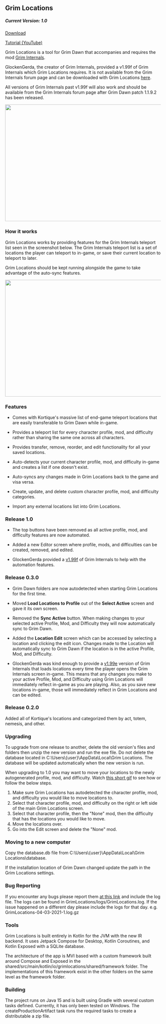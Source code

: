## Grim Locations

##### Current Version: 1.0

[Download](https://mega.nz/folder/eCZhVCbB#SiSgP5o_mnwQLmgP9C6EEA)

[Tutorial (YouTube)](https://youtu.be/EF83_pUdgZo)

Grim Locations is a tool for Grim Dawn that accompanies and requires the mod [Grim Internals](https://forums.crateentertainment.com/t/tool-grim-internals).

GlockenGerda, the creator of Grim Internals, provided a v1.99f of Grim Internals which Grim Locations requires. It is not available from the Grim Internals forum page and can be downloaded with Grim Locations [here](https://mega.nz/folder/eCZhVCbB#SiSgP5o_mnwQLmgP9C6EEA).

All versions of Grim Internals past v1.99f will also work and should be available from the Grim Internals forum page after Grim Dawn patch 1.1.9.2 has been released.

<img src="https://i.imgur.com/vZVNNUR.png" width="672" height="378" />

### How it works

Grim Locations works by providing features for the Grim Internals teleport list seen in the screenshot below.
The Grim Internals teleport list is a set of locations the player can teleport to in-game, or save their current location to teleport to later.

Grim Locations should be kept running alongside the game to take advantage of the auto-sync features.

<img src="https://i.imgur.com/PAIE2zr.png" width="672" height="378" />

### Features

- Comes with Kortique's massive list of end-game teleport locations that are easily transferable to Grim Dawn while in-game.

- Provides a teleport list for every character profile, mod, and difficulty rather than sharing the same one across all characters.
- Provides transfer, remove, reorder, and edit functionality for all your saved locations.
- Auto-detects your current character profile, mod, and difficulty in-game and creates a list if one doesn't exist.
- Auto-syncs any changes made in Grim Locations back to the game and visa versa.
- Create, update, and delete custom character profile, mod, and difficulty categories.
- Import any external locations list into Grim Locations.

### Release 1.0

- The top buttons have been removed as all active profile, mod, and difficulty features are now automated.

- Added a new Editor screen where profile, mods, and difficulties can be created, removed, and edited.
- GlockenGerda provided a [v1.99f](https://mega.nz/folder/eCZhVCbB#SiSgP5o_mnwQLmgP9C6EEA) of Grim Internals to help with the automation features.

### Release 0.3.0

- Grim Dawn folders are now autodetected when starting Grim Locations for the first time.

- Moved **Load Locations to Profile** out of the **Select Active** screen and gave it its own screen.
- Removed the **Sync Active** button. When making changes to your selected active Profile, Mod, and Difficulty they will now automatically sync to Grim Dawn.
- Added the **Location Edit** screen which can be accessed by selecting a location and clicking the edit icon. Changes made to the Location will automatically sync to Grim Dawn if the location is in the active Profile, Mod, and Difficulty.
- GlockenGerda was kind enough to provide a [v1.99e](https://drive.google.com/drive/u/4/folders/1-OJbOAZhdUjhuAOVJnHmgvPQZahabf7I) version of Grim Internals that loads locations every time the player opens the Grim Internals screen in-game. This means that any changes you make to your active Profile, Mod, and Difficulty using Grim Locations will immediately reflect in-game as you are playing. Also, as you save new locations in-game, those will immediately reflect in Grim Locations and can be edited.

### Release 0.2.0

Added all of Kortique's locations and categorized them by act, totem, nemesis, and other.

### Upgrading

To upgrade from one release to another, delete the old version's files and folders then unzip the new version and run the exe file. Do not delete the database located in C:\Users\\{user}\AppData\Local\Grim Locations. The database will be updated automatically when the new version is run.

When upgrading to 1.0 you may want to move your locations to the newly autogenerated profile, mod, and difficulty. Watch [this short gif](https://i.imgur.com/q3scMbm.gifv) to see how or follow the below steps.

1. Make sure Grim Locations has autodetected the character profile, mod, and difficulty you would like to move locations to.
2. Select that character profile, mod, and difficulty on the right or left side of the main Grim Locations screen.
3. Select that character profile, then the "None" mod, then the difficulty that has the locations you would like to move.
4. Move the locations over.
5. Go into the Edit screen and delete the "None" mod.

### Moving to a new computer
Copy the database.db file from C:\Users\\{user}\\AppData\Local\Grim Locations\database. 

If the installation location of Grim Dawn changed update the path in the Grim Locations settings.

### Bug Reporting

If you encounter any bugs please report them [at this link](https://github.com/recursivelftr/Grim-Locations/issues) and include the log file.
The logs can be found in GrimLocations/logs/GrimLocations.log.
If the issue happened on a different day please include the logs for that day. e.g. GrimLocations-04-03-2021-1.log.gz

### Tools

Grim Locations is built entirely in Kotlin for the JVM with the new IR backend. It uses Jetpack Compose for Desktop, Kotlin Coroutines, and Kotlin Exposed with a SQLite database.

The architecture of the app is MVI based with a custom framework built around Compose and Exposed in the shared/src/main/kotlin/io/grimlocations/shared/framework folder. The implementations of this framework exist in the other folders on the same level as the framework folder.

### Building
The project runs on Java 15 and is built using Gradle with several custom tasks defined. Currently, it has only been tested on Windows. The createProductionArtifact task runs the required tasks to create a distributable a zip file.
